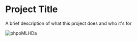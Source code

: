 
# Project Title

A brief description of what this project does and who it's for

![phpoMLHDa](https://user-images.githubusercontent.com/105862227/169308664-312261d0-59ce-4987-9ff6-77cde5814df5.png)

